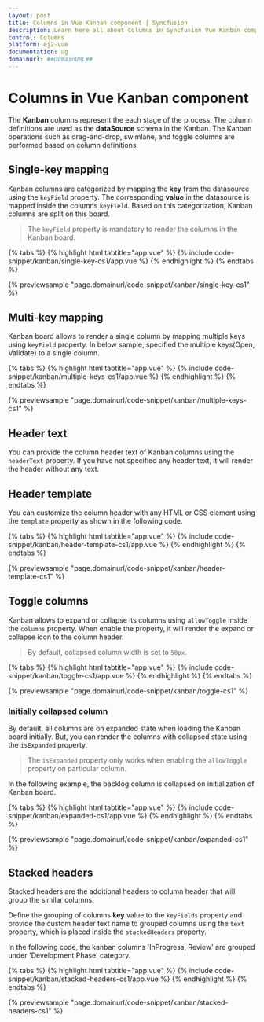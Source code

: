 ```yaml
---
layout: post
title: Columns in Vue Kanban component | Syncfusion
description: Learn here all about Columns in Syncfusion Vue Kanban component of Syncfusion Essential JS 2 and more.
control: Columns 
platform: ej2-vue
documentation: ug
domainurl: ##DomainURL##
---
```


# Columns in Vue Kanban component

The **Kanban** columns represent the each stage of the process. The column definitions are used as the **dataSource** schema in the Kanban. The Kanban operations such as drag-and-drop, swimlane, and toggle columns are performed based on column definitions.

## Single-key mapping

Kanban columns are categorized by mapping the **key** from the datasource using the `keyField` property. The corresponding **value** in the datasource is mapped inside the columns `keyField`.  Based on this categorization, Kanban columns are split on this board.

> The `keyField` property is mandatory to render the columns in the Kanban board.

{% tabs %}
{% highlight html tabtitle="app.vue" %}
{% include code-snippet/kanban/single-key-cs1/app.vue %}
{% endhighlight %}
{% endtabs %}
        
{% previewsample "page.domainurl/code-snippet/kanban/single-key-cs1" %}

## Multi-key mapping

Kanban board allows to render a single column by mapping multiple keys using `keyField` property. In below sample, specified the multiple keys(Open, Validate) to a single column.

{% tabs %}
{% highlight html tabtitle="app.vue" %}
{% include code-snippet/kanban/multiple-keys-cs1/app.vue %}
{% endhighlight %}
{% endtabs %}
        
{% previewsample "page.domainurl/code-snippet/kanban/multiple-keys-cs1" %}

## Header text

You can provide the column header text of Kanban columns using the `headerText` property. If you have not specified any header text, it will render the header without any text.

## Header template

You can customize the column header with any HTML or CSS element using the `template` property as shown in the following code.

{% tabs %}
{% highlight html tabtitle="app.vue" %}
{% include code-snippet/kanban/header-template-cs1/app.vue %}
{% endhighlight %}
{% endtabs %}
        
{% previewsample "page.domainurl/code-snippet/kanban/header-template-cs1" %}

## Toggle columns

Kanban allows to expand or collapse its columns using `allowToggle` inside the `columns` property. When enable the property, it will render the expand or collapse icon to the column header.

> By default, collapsed column width is set to `50px`.

{% tabs %}
{% highlight html tabtitle="app.vue" %}
{% include code-snippet/kanban/toggle-cs1/app.vue %}
{% endhighlight %}
{% endtabs %}
        
{% previewsample "page.domainurl/code-snippet/kanban/toggle-cs1" %}

### Initially collapsed column

By default, all columns are on expanded state when loading the Kanban board initially. But, you can render the columns with collapsed state using the `isExpanded` property.

>The `isExpanded` property only works when enabling the `allowToggle` property on particular column.

In the following example, the backlog column is collapsed on initialization of Kanban board.

{% tabs %}
{% highlight html tabtitle="app.vue" %}
{% include code-snippet/kanban/expanded-cs1/app.vue %}
{% endhighlight %}
{% endtabs %}
        
{% previewsample "page.domainurl/code-snippet/kanban/expanded-cs1" %}

## Stacked headers

Stacked headers are the additional headers to column header that will group the similar columns.

Define the grouping of columns **key** value to the `keyFields` property and provide the custom header text name to grouped columns using the `text` property, which is placed inside the `stackedHeaders` property.

In the following code, the kanban columns 'InProgress, Review' are grouped under 'Development Phase' category.

{% tabs %}
{% highlight html tabtitle="app.vue" %}
{% include code-snippet/kanban/stacked-headers-cs1/app.vue %}
{% endhighlight %}
{% endtabs %}
        
{% previewsample "page.domainurl/code-snippet/kanban/stacked-headers-cs1" %}
